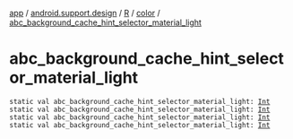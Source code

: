 [app](../../../index.md) / [android.support.design](../../index.md) / [R](../index.md) / [color](index.md) / [abc_background_cache_hint_selector_material_light](.)

# abc_background_cache_hint_selector_material_light

`static val abc_background_cache_hint_selector_material_light: `[`Int`](https://kotlinlang.org/api/latest/jvm/stdlib/kotlin/-int/index.html)
`static val abc_background_cache_hint_selector_material_light: `[`Int`](https://kotlinlang.org/api/latest/jvm/stdlib/kotlin/-int/index.html)
`static val abc_background_cache_hint_selector_material_light: `[`Int`](https://kotlinlang.org/api/latest/jvm/stdlib/kotlin/-int/index.html)
`static val abc_background_cache_hint_selector_material_light: `[`Int`](https://kotlinlang.org/api/latest/jvm/stdlib/kotlin/-int/index.html)